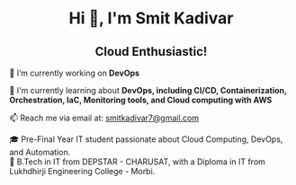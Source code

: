 ## <h1 align="center">Hi 👋, I'm Smit Kadivar</h1> 


## <h2 align="center">Cloud Enthusiastic!</h2>



🔭 I’m currently working on <b>DevOps</b>

🌱 I'm currently learning about <b>DevOps, including CI/CD, Containerization, Orchestration, IaC, Monitoring tools, and Cloud computing with AWS</b>



📫 Reach me via email at: smitkadivar7@gmail.com

🎓 Pre-Final Year IT student passionate about Cloud Computing, DevOps, and Automation.<br>
💼 B.Tech in IT from DEPSTAR - CHARUSAT, with a Diploma in IT from Lukhdhirji Engineering College - Morbi. 

